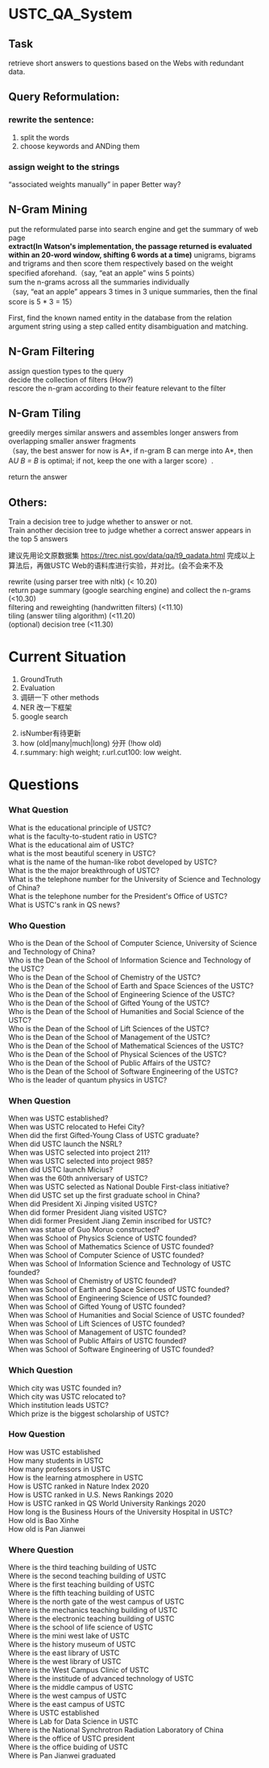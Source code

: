 # USTC_QA_System

## Task
retrieve short answers to questions based on the Webs with redundant data.

## Query Reformulation: 
### rewrite the sentence:  
1) split the words  
2) choose keywords and ANDing them  
### assign weight to the strings  
 “associated weights manually” in paper
 Better way?
## N-Gram Mining
put the reformulated parse into search engine and get the summary of web page  
**extract(In Watson's implementation, the passage returned is evaluated within an 20-word window, shifting 6 words at a time)** unigrams, bigrams and trigrams and then score them respectively based on the weight specified aforehand.（say, “eat an apple” wins 5 points）  
sum the n-grams across all the summaries individually  
（say, “eat an apple” appears 3 times in 3 unique summaries, then the final score is 5 * 3 = 15）

<!-- Besides, we can use Sentence offset, Sentence length, Number of named entities as features to estimate the relevence of a passage for a given search query. -->

First, find the known named entity in the database from the relation argument string using a step called entity disambiguation and matching. 

## N-Gram Filtering
assign question types to the query  
decide the collection of filters (How?)  
rescore the n-gram according to their feature relevant to the filter  
## N-Gram Tiling
greedily merges similar answers and assembles longer answers from overlapping smaller answer fragments  
（say, the best answer for now is A*, if n-gram B can merge into A*, then A*U B = B* is optimal; if not, keep the one with a larger score）.  

return the answer 
## Others:
Train a decision tree to judge whether to answer or not.  
Train another decision tree to judge whether a correct answer appears in the top 5 answers

建议先用论文原数据集 https://trec.nist.gov/data/qa/t9_qadata.html 完成以上算法后，再做USTC Web的语料库进行实验，并对比。(会不会来不及

rewrite (using parser tree with nltk) (< 10.20)  
return page summary (google searching engine) and collect the n-grams (<10.30)  
filtering and reweighting (handwritten filters) (<11.10)  
tiling (answer tiling algorithm)  (<11.20)  
(optional) decision tree (<11.30)  


# Current Situation
1. GroundTruth
2. Evaluation
3. 调研一下 other methods
4. NER 改一下框架
5. google search

<!-- 1. Filter 按照summary的reweight有问题 -->
2. isNumber有待更新
3. how (old|many|much|long) 分开 (!how old)
4. r.summary: high weight; r.url.cut100: low weight.

# Questions

### What Question
What is the educational principle of USTC?  
what is the faculty-to-student ratio in USTC?  
What is the educational aim of USTC?  
what is the most beautiful scenery in USTC?  
what is the name of the human-like robot developed by USTC?  
What is the the major breakthrough of USTC?  
What is the telephone number for the University of Science and Technology of China?  
What is the telephone number for the President's Office of USTC?  
What is USTC's rank in QS news?  

### Who Question
Who is the Dean of the School of Computer Science, University of Science and Technology of China?  
Who is the Dean of the School of Information Science and Technology of the USTC?  
Who is the Dean of the School of Chemistry of the USTC?  
Who is the Dean of the School of Earth and Space Sciences of the USTC?  
Who is the Dean of the School of Engineering Science of the USTC?  
Who is the Dean of the School of Gifted Young of the USTC?  
Who is the Dean of the School of Humanities and Social Science of the USTC?  
Who is the Dean of the School of Lift Sciences of the USTC?  
Who is the Dean of the School of Management of the USTC?  
Who is the Dean of the School of Mathematical Sciences of the USTC?  
Who is the Dean of the School of Physical Sciences of the USTC?  
Who is the Dean of the School of Public Affairs of the USTC?  
Who is the Dean of the School of Software Engineering of the USTC?  
Who is the leader of quantum physics in USTC?  

### When Question
When was USTC established? <br>
When was USTC relocated to Hefei City? <br>
When did the first Gifted-Young Class of USTC  graduate? <br>
When did USTC launch the NSRL?  <br>
When was USTC selected into project 211? <br>
When was USTC selected into project 985? <br>
When did USTC launch Micius? <br>
When was the 60th anniversary of USTC? <br>
When was USTC selected as National Double First-class initiative? <br>
When did USTC set up the first graduate school in China?<br>
When did President Xi Jinping visited USTC?<br>
When did former President Jiang visited USTC?<br>
When didi former President Jiang Zemin inscribed for USTC?<br>
When was statue of Guo Moruo constructed?<br>
When was School of Physics Science of USTC founded?<br>
When was School of Mathematics Science of USTC founded?<br>
When was School of Computer Science of USTC founded?<br>
When was School of Information Science and Technology of USTC founded?<br>
When was School of Chemistry of USTC founded?<br>
When was School of Earth and Space Sciences of USTC founded?<br>
When was School of Engineering Science of USTC founded?<br>
When was School of Gifted Young of USTC founded?<br>
When was School of Humanities and Social Science of USTC founded?<br>
When was School of Lift Sciences of USTC founded?<br>
When was School of Management of USTC founded?<br>
When was School of Public Affairs of USTC founded?<br>
When was School of Software Engineering of USTC founded?<br>

### Which Question
Which city was USTC founded in? <br>
Which city was USTC relocated to?<br>
Which institution leads USTC?<br>
Which prize is the biggest scholarship of USTC?<br>

### How Question
How was USTC established <br>
How many students in USTC <br>
How many professors in USTC<br>
How is the learning atmosphere in USTC<br>
How is USTC ranked in Nature Index 2020<br>
How is USTC ranked in U.S. News Rankings 2020 <br>
How is USTC ranked in QS World University Rankings 2020 <br>
How long is the Business Hours of the University Hospital in USTC? <br>
How old is Bao Xinhe <br>
How old is Pan Jianwei<br>


### Where Question
Where is the third teaching building of USTC <br>
Where is the second teaching building of USTC <br>
Where is the first teaching building of USTC <br>
Where is the fifth teaching building of USTC <br>
Where is the north gate of the west campus of USTC <br>
Where is the mechanics teaching building of USTC <br>
Where is the electronic teaching building of USTC <br>
Where is the school of life science of USTC <br>
Where is the mini west lake of USTC <br>
Where is the history museum of USTC <br>
Where is the east library of USTC <br>
Where is the west library of USTC <br>
Where is the West Campus Clinic of USTC <br>
Where is the institude of advanced technology of USTC <br>
Where is the middle campus of USTC<br>
Where is the west campus of USTC<br>
Where is the east campus of USTC<br>
Where is USTC established <br>
Where is Lab for Data Science in USTC <br>
Where is the National Synchrotron Radiation Laboratory of China <br>
Where is the office of USTC president<br>
Where is the office buiding of USTC<br>
Where is Pan Jianwei graduated <br>


